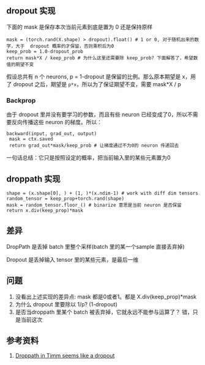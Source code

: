 
## dropout 实现
下面的 mask 是保存本次当前元素到底是置为 0 还是保持原样

```
mask = (torch.rand(X.shape) > dropout).float() # 1 or 0, 对于随机出来的数字，大于  dropout 概率的才保留，否则乘积后为0
keep_prob = 1.0-dropout_prob
return mask*X / keep_prob # 为什么这里还需要除 keep_prob? 下面解答了，希望数值的期望不变
```

假设总共有 n 个 neurons, p = 1-dropout 是保留的比例。那么原本期望是 x，用了 dropout 之后，期望是 `p*x`，所以为了保证期望不变，需要 mask*X / p

### Backprop
由于 dropout 里并没有要学习的参数，而且有些 neuron 已经变成了0，所以不需要反向传播这些 neuron 的梯度。所以：

```
backward(input, grad_out, output)
 mask = ctx.saved
 return grad_out*mask/keep_prob # 让梯度通过不为0的 neuron 传递回去
```

一句话总结：它只是按照设定的概率，把当前输入里的某些元素置为0

## droppath 实现
```
shape = (x.shape[0], ) + (1, )*(x.ndim-1) # work with diff dim tensors
random_tensor = keep_prop+torch.rand(shape)
mask = random_tensor.floor_() # binarize 意思是当前 neuron 是否保留
return x.div(keep_prop)*mask
```

## 差异
DropPath 是丢掉 batch 里整个采样(batch 里的某一个sample 直接丢弃掉)

Dropout 是丢掉输入 tensor 里的某些元素，是最后一维

## 问题
1. 没看出上述实现的差异点: mask 都是0或者1。都是 X.div(keep_prop)*mask
2. 为什么 dropout 里要除以 1/p? (1-dropout)
3. 是否当droppath 里某个 batch 被丢弃掉，它就永远不能参与运算了？ 错，只是当前这次

##  参考资料
 1. [Droppath in Timm seems like a dropout](https://stackoverflow.com/questions/69175642/droppath-in-timm-seems-like-a-dropout)
